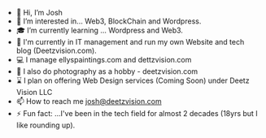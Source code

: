 - 👋 Hi, I’m Josh
- 👀 I’m interested in... Web3, BlockChain and Wordpress. 
- 🎓 I’m currently learning ... Wordpress and Web3. 
- 🧬 I'm currently in IT management and run my own Website and tech blog (Deetzvision.com).
- 💻 I manage ellyspaintings.com and dettzvision.com
- 📸 I also do photography as a hobby - deetzvision.com
- ⌛ I plan on offering Web Design services (Coming Soon) under Deetz Vision LLC
- 📫 How to reach me josh@deetzvision.com 
- ⚡ Fun fact: ...I've been in the tech field for almost 2 decades (18yrs but I like rounding up). 


